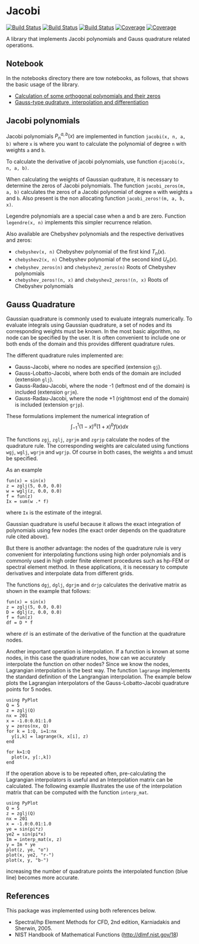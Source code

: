 # Jacobi

[![Build Status](https://github.com/pjabardo/Jacobi.jl/workflows/CI/badge.svg)](https://github.com/pjabardo/Jacobi.jl/actions)
[![Build Status](https://travis-ci.com/pjabardo/Jacobi.jl.svg?branch=master)](https://travis-ci.com/pjabardo/Jacobi.jl)
[![Build Status](https://ci.appveyor.com/api/projects/status/github/pjabardo/Jacobi.jl?svg=true)](https://ci.appveyor.com/project/pjabardo/Jacobi-jl)
[![Coverage](https://codecov.io/gh/pjabardo/Jacobi.jl/branch/master/graph/badge.svg)](https://codecov.io/gh/pjabardo/Jacobi.jl)
[![Coverage](https://coveralls.io/repos/github/pjabardo/Jacobi.jl/badge.svg?branch=master)](https://coveralls.io/github/pjabardo/Jacobi.jl?branch=master)


A library that implements Jacobi polynomials and Gauss 
quadrature related operations.

## Notebook

In the notebooks directory there are tow notebooks, as follows, that shows the basic usage of the library.

 * [Calculation of some orthogonal polynomials and their zeros](http://nbviewer.ipython.org/github/pjabardo/Jacobi.jl/blob/master/notebooks/polynomials.ipynb)
 * [Gauss-type qudrature, interpolation and differentiation](http://nbviewer.ipython.org/github/pjabardo/Jacobi.jl/blob/master/notebooks/gauss-quad.ipynb)

   
## Jacobi polynomials

Jacobi polynomials  $P_n^{a,b}(x)$ are implemented in function 
`jacobi(x, n, a, b)` where `x` is where you want to calculate the 
polynomial of degree `n` with weights `a` and `b`.

To calculate the derivative of jacobi polynomials, use function 
`djacobi(x, n, a, b)`. 

When calculating the weights of Gaussian qudrature, it is necessary to determine
the zeros of Jacobi polynomials. The function `jacobi_zeros(m, a, b)` calculates the 
zeros of a Jacobi polynomial of degree `m` with weights `a` and `b`. Also present 
is the non allocating function `jacobi_zeros!(m, a, b, x)`.

Legendre polynomials are a special case when a and b are zero. 
Function `legendre(x, n)` implements this simpler recurrence relation.

Also available are Chebyshev polynomials and the respective derivatives and zeros:
 * `chebyshev(x, n)` Chebyshev polynomial of the first kind $T_n(x)$.
 * `chebyshev2(x, n)` Chebyshev polynomial of the second kind $U_n(x)$.
 * `chebyshev_zeros(n)` and `chebyshev2_zeros(n)` Roots of Chebyshev polynomials
 * `chebyshev_zeros!(n, x)` and `chebyshev2_zeros!(n, x)` Roots of Chebyshev polynomials

     

## Gauss Quadrature

Gaussian quadrature is commonly used to evaluate integrals numerically. To evaluate 
integrals using Gaussian quadrature, a set of nodes and its corresponding weights must 
be known. In the most basic algorithm, no node can be specified by the user. It is 
often convenient to include one or both ends of the domain and this provides
different quadrature rules. 

The different quadrature rules implemented are:

 * Gauss-Jacobi, where no nodes are specified (extension `gj`).
 * Gauss-Lobatto-Jacobi, where both ends of the domain are included (extension `glj`).
 * Gauss-Radau-Jacobi, where the node -1 (leftmost end of the domain) is included 
   (extension `grjm`).
 * Gauss-Radau-Jacobi, where the node +1 (rightmost end of the domain) is included 
   (extension `grjp`).

These formulations implement the numerical integration of
$$
\int_{-1}^1 (1-x)^a(1+x)^b f(x)dx
$$

The functions `zgj`, `zglj`, `zgrjm` and `zgrjp` calculate the nodes of the quadrature
rule. The corresponding weights are calculated using functions `wgj`, `wglj`,
`wgrjm` and `wgrjp`. Of course in both cases, the weights `a` and `b`must be specified. 

As an example

```
fun(x) = sin(x)
z = zglj(5, 0.0, 0.0)
w = wglj(z, 0.0, 0.0)
f = fun(z)
Ix = sum(w .* f)
```
where `Ix` is the estimate of the integral.

Gaussian quadrature is useful because it allows the exact integration of polynomials
using few nodes (the exact order depends on the quadrature rule cited above).

But there is another advantage: the nodes of the quadrature rule is very convenient for
interpolating functions using high order polynomials and is commonly used in high order
finite element procedures such as hp-FEM or spectral element method. In these
 applications, it is necessary to compute derivatives and interpolate data from 
different grids. 

The functions `dgj`, `dglj`, `dgrjm` and `drjp` calculates the derivative matrix as 
shown in the example that follows:

```
fun(x) = sin(x)
z = zglj(5, 0.0, 0.0)
D = dglj(z, 0.0, 0.0)
f = fun(z)
df = D * f
```
where `df` is an estimate of the derivative of the function at the quadrature nodes.

Another important operation is interpolation. If a function is known at some nodes, 
in this case the quadrature nodes, how can we accurately interpolate the function on
other nodes? Since we know the nodes, Lagrangian interpolation is the best way.
The function `lagrange` implements the standard  definition of the Langrangian 
interpolation.  The example below plots the Lagrangian interpolators of
the Gauss-Lobatto-Jacobi quadrature points for 5 nodes.

```
using PyPlot
Q = 5
z = zglj(Q)
nx = 201
x = -1.0:0.01:1.0
y = zeros(nx, Q)
for k = 1:Q, i=1:nx
  y[i,k] = lagrange(k, x[i], z)
end

for k=1:Q
  plot(x, y[:,k])
end
```

If the operation above is to be repeated often, pre-calculating the Lagrangian 
interpolators is useful and an Interpolation matrix can be calculated. The 
following example illustrates the use of the interpolation matrix that can 
be computed with the function `interp_mat`. 

```
using PyPlot
Q = 5
z = zglj(Q)
nx = 201
x = -1.0:0.01:1.0
ye = sin(pi*z)
ye2 = sin(pi*x)
Im = interp_mat(x, z)
y = Im * ye
plot(z, ye, "o")
plot(x, ye2, "r-")
plot(x, y, "b-")
```
increasing the number of quadrature points the interpolated function (blue line) 
becomes more accurate.


## References

This package was implemented using both references below. 

 * Spectral/hp Element Methods for CFD, 2nd edition, Karniadakis and Sherwin, 2005.
 * NIST Handbook of Mathematical Functions (http://dlmf.nist.gov/18)
